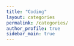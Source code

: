 ```yaml
---
title: "Coding"
layout: categories
permalink: /categories/
author_profile: true
sidebar_main: true
---
```

